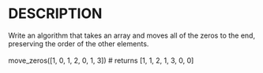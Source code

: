 # DESCRIPTION

Write an algorithm that takes an array and moves all of the zeros to the end, preserving the order of the other elements.
<br><br>
move_zeros([1, 0, 1, 2, 0, 1, 3]) # returns [1, 1, 2, 1, 3, 0, 0]
